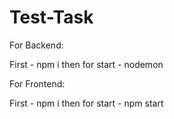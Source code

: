 # Test-Task

For Backend:

First - npm i then for start - nodemon

For Frontend:

First - npm i then for start - npm start
